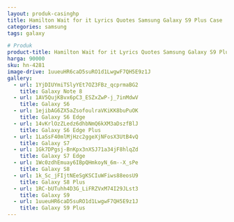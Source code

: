 ```yaml
---
layout: produk-casinghp
title: Hamilton Wait for it Lyrics Quotes Samsung Galaxy S9 Plus Case
categories: samsung
tags: galaxy

# Produk
product-title: Hamilton Wait for it Lyrics Quotes Samsung Galaxy S9 Plus Case
harga: 90000
sku: hn-4281
image-drive: 1uueuHR6caD5suRO1d1LwgwF7QH5E9z1J
gallery:
  - url: 1YjDIUYmiTSlyYEt7OZ3FBz_qcprmaBG2
    title: Galaxy Note 8
  - url: 1AV5QujKBvx6pC3_ESZxZwP-j_7inMdwV
    title: Galaxy S6
  - url: 1ejibAG6ZX5aZsofoulraVKiKK8buPuOK
    title: Galaxy S6 Edge
  - url: 14vKrlOzZLedz6dhbNmQ6kXM3aDszfBlJ
    title: Galaxy S6 Edge Plus
  - url: 1LaSsF40mlMjHzc2ggeXjNFosX3UtB4vQ
    title: Galaxy S7
  - url: 1Gk7DPgsj-BnKpx3nXSJ71a34jF8hlqZd
    title: Galaxy S7 Edge
  - url: 1Wc0zdhEmuay6IBpQHmkoyN_6m--X_sPe
    title: Galaxy S8
  - url: 1k_Sc_jFIjtNEeSgKSCIuWFiws88eosU9
    title: Galaxy S8 Plus
  - url: 1RC-bUTuhh4D3G_LiFRZVxM74I29JLst3
    title: Galaxy S9
  - url: 1uueuHR6caD5suRO1d1LwgwF7QH5E9z1J
    title: Galaxy S9 Plus
---
```

